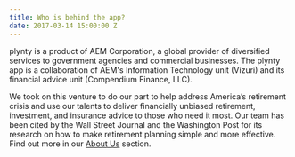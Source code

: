 ```yaml
---
title: Who is behind the app?
date: 2017-03-14 15:00:00 Z
---
```


plynty is a product of AEM Corporation, a global provider of diversified services to government agencies and commercial businesses.  The plynty app is a collaboration of AEM's Information Technology unit (Vizuri) and its financial advice unit (Compendium Finance, LLC).

We took on this venture to do our part to help address America’s retirement crisis and use our talents to deliver financially unbiased retirement, investment, and insurance advice to those who need it most. Our team has been cited by the Wall Street Journal and the Washington Post for its research on how to make retirement planning simple and more effective.  Find out more in our [About Us](https://plynty.com/aboutus.html) section.